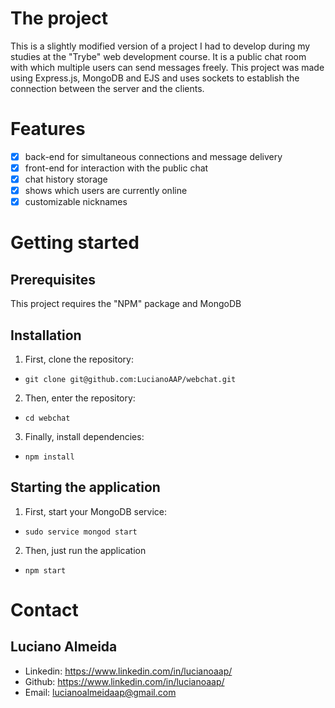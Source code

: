 # The project

This is a slightly modified version of a project I had to develop during my studies at the "Trybe" web development course. It is a public chat room with which multiple users can send messages freely. This project was made using Express.js, MongoDB and EJS and uses sockets to establish the connection between the server and the clients.

# Features

- [x] back-end for simultaneous connections and message delivery
- [x] front-end for interaction with the public chat
- [x] chat history storage
- [x] shows which users are currently online
- [x] customizable nicknames

# Getting started

## Prerequisites

This project requires the "NPM" package and MongoDB

## Installation

1. First, clone the repository:
- `git clone git@github.com:LucianoAAP/webchat.git`
2. Then, enter the repository:
- `cd webchat`
3. Finally, install dependencies:
- `npm install`

## Starting the application

1. First, start your MongoDB service:
- `sudo service mongod start`
2. Then, just run the application
- `npm start`

# Contact

## Luciano Almeida

- Linkedin: https://www.linkedin.com/in/lucianoaap/
- Github: https://www.linkedin.com/in/lucianoaap/
- Email: lucianoalmeidaap@gmail.com
